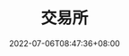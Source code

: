 ---
weight: 3
title: "交易所"
description: ""
date: 2022-07-06T08:47:36+08:00
lastmod: 2022-07-06T08:47:36+08:00
draft: true
ico: '<svg class="icon" aria-hidden="true"><use xlink:href="#icon-jiaohuan"></use></svg>'
navigation: ["交易所","去中心化交易所"]
hidePage: true
---